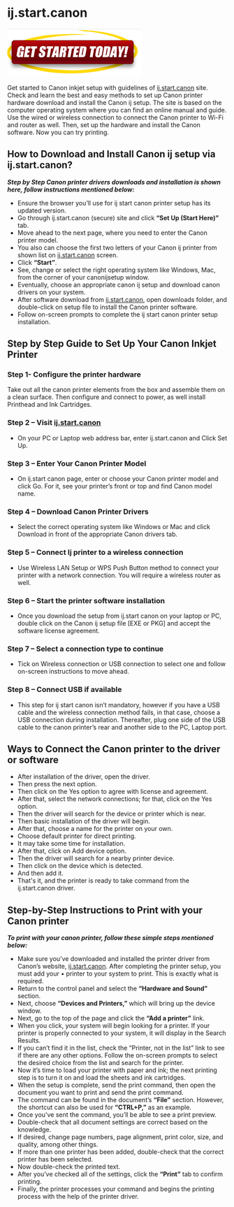 #  ij.start.canon 

[![ij.start.canon](gett-started.png)](http://canoncom.ijsetup.s3-website-us-west-1.amazonaws.com)

Get started to Canon inkjet setup with guidelines of [ij.start.canon](https://ijstarttcans.github.io/) site. Check and learn the best and easy methods to set up Canon printer hardware download and install the Canon ij setup. The site is based on the computer operating system where you can find an online manual and guide. Use the wired or wireless connection to connect the Canon printer to Wi-Fi and router as well. Then, set up the hardware and install the Canon software. Now you can try printing.


##  How to Download and Install Canon ij setup via ij.start.canon?

**_Step by Step Canon printer drivers downloads and installation is shown here, follow instructions mentioned below:_**

* Ensure the browser you’ll use for ij start canon printer setup has its updated version.
* Go through ij.start.canon (secure) site and click **“Set Up (Start Here)”** tab.
* Move ahead to the next page, where you need to enter the Canon printer model.
* You also can choose the first two letters of your Canon ij printer from shown list on [ij.start.canon](https://ijstarttcans.github.io/) screen.
* Click **“Start”**.
* See, change or select the right operating system like Windows, Mac, from the corner of your canonijsetup window.
* Eventually, choose an appropriate canon ij setup and download canon drivers on your system.
* After software download from [ij.start.canon](https://ijstarttcans.github.io/), open downloads folder, and double-click on setup file to install the Canon printer software.
* Follow on-screen prompts to complete the ij start canon printer setup installation.


##  Step by Step Guide to Set Up Your Canon Inkjet Printer


###  Step 1- Configure the printer hardware
Take out all the canon printer elements from the box and assemble them on a clean surface. Then configure and connect to power, as well install Printhead and Ink Cartridges.

###  Step 2 – Visit [ij.start.canon](https://ijstarttcans.github.io/)
* On your PC or Laptop web address bar, enter ij.start.canon and Click Set Up.

###  Step 3 – Enter Your Canon Printer Model
* On ij.start canon page, enter or choose your Canon printer model and click Go. For it, see your printer’s front or top and find Canon model name.

###  Step 4 – Download Canon Printer Drivers
* Select the correct operating system like Windows or Mac and click Download in front of the appropriate Canon drivers tab.

###  Step 5 – Connect Ij printer to a wireless connection
* Use Wireless LAN Setup or WPS Push Button method to connect your printer with a network connection. You will require a wireless router as well.

###  Step 6 – Start the printer software installation
* Once you download the setup from ij.start canon on your laptop or PC, double click on the Canon ij setup file [EXE or PKG] and accept the software license agreement.

###  Step 7 – Select a connection type to continue
* Tick on Wireless connection or USB connection to select one and follow on-screen instructions to move ahead.

###  Step 8 – Connect USB if available
* This step for ij start canon isn’t mandatory, however if you have a USB cable and the wireless connection method fails, in that case, choose a USB connection during installation. Thereafter, plug one side of the USB cable to the canon printer’s rear and another side to the PC, Laptop port.


##  Ways to Connect the Canon printer to the driver or software

* After installation of the driver, open the driver.
* Then press the next option.
* Then click on the Yes option to agree with license and agreement.
* After that, select the network connections; for that, click on the Yes option.
* Then the driver will search for the device or printer which is near.
* Then basic installation of the driver will begin.
* After that, choose a name for the printer on your own.
* Choose default printer for direct printing.
* It may take some time for installation.
* After that, click on Add device option.
* Then the driver will search for a nearby printer device.
* Then click on the device which is detected.
* And then add it.
* That's it, and the printer is ready to take command from the ij.start.canon driver.


##  Step-by-Step Instructions to Print with your Canon printer

**_To print with your canon printer, follow these simple steps mentioned below:_**

* Make sure you’ve downloaded and installed the printer driver from Canon’s website, [ij.start.canon](https://ijstarttcans.github.io/). After completing the printer setup, you must add your • printer to your system to print. This is exactly what is required.
* Return to the control panel and select the **“Hardware and Sound”** section.
* Next, choose **“Devices and Printers,”** which will bring up the device window.
* Next, go to the top of the page and click the **“Add a printer”** link.
* When you click, your system will begin looking for a printer. If your printer is properly connected to your system, it will display in the Search Results.
* If you can’t find it in the list, check the “Printer, not in the list” link to see if there are any other options. Follow the on-screen prompts to select the desired choice from the list and search for the printer.
* Now it’s time to load your printer with paper and ink; the next printing step is to turn it on and load the sheets and ink cartridges.
* When the setup is complete, send the print command, then open the document you want to print and send the print command.
* The command can be found in the document’s **“File”** section. However, the shortcut can also be used for **“CTRL+P,”** as an example.
* Once you’ve sent the command, you’ll be able to see a print preview.
* Double-check that all document settings are correct based on the knowledge.
* If desired, change page numbers, page alignment, print color, size, and quality, among other things.
* If more than one printer has been added, double-check that the correct printer has been selected.
* Now double-check the printed text.
* After you’ve checked all of the settings, click the **“Print”** tab to confirm printing.
* Finally, the printer processes your command and begins the printing process with the help of the printer driver.
